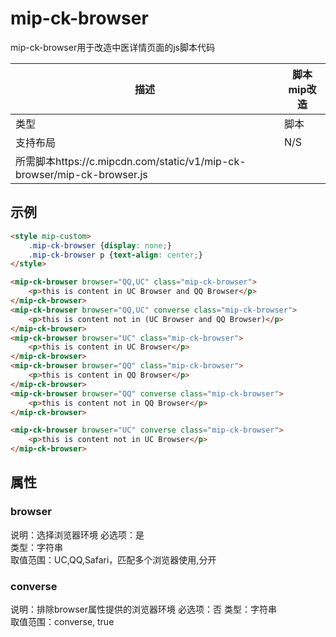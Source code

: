# mip-ck-browser

mip-ck-browser用于改造中医详情页面的js脚本代码

|描述|脚本mip改造|
|---|---|
|类型|脚本|
|支持布局|N/S|
|所需脚本https://c.mipcdn.com/static/v1/mip-ck-browser/mip-ck-browser.js|

## 示例


```html
<style mip-custom>
    .mip-ck-browser {display: none;}
    .mip-ck-browser p {text-align: center;}
</style>

<mip-ck-browser browser="QQ,UC" class="mip-ck-browser">
    <p>this is content in UC Browser and QQ Browser</p>
</mip-ck-browser>
<mip-ck-browser browser="QQ,UC" converse class="mip-ck-browser">
    <p>this is content not in (UC Browser and QQ Browser)</p>
</mip-ck-browser>
<mip-ck-browser browser="UC" class="mip-ck-browser">
    <p>this is content in UC Browser</p>
</mip-ck-browser>
<mip-ck-browser browser="QQ" class="mip-ck-browser">
    <p>this is content in QQ Browser</p>
</mip-ck-browser>
<mip-ck-browser browser="QQ" converse class="mip-ck-browser">
    <p>this is content not in QQ Browser</p>
</mip-ck-browser>

<mip-ck-browser browser="UC" converse class="mip-ck-browser">
    <p>this is content not in UC Browser</p>
</mip-ck-browser>
```

## 属性

### browser

说明：选择浏览器环境 
必选项：是  
类型：字符串  
取值范围：UC,QQ,Safari，匹配多个浏览器使用,分开

### converse 

说明：排除browser属性提供的浏览器环境 
必选项：否 
类型：字符串  
取值范围：converse, true
